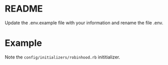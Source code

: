 # README

Update the .env.example file with your information and rename the file .env.

# Example

Note the `config/initializers/robinhood.rb` inititializer.